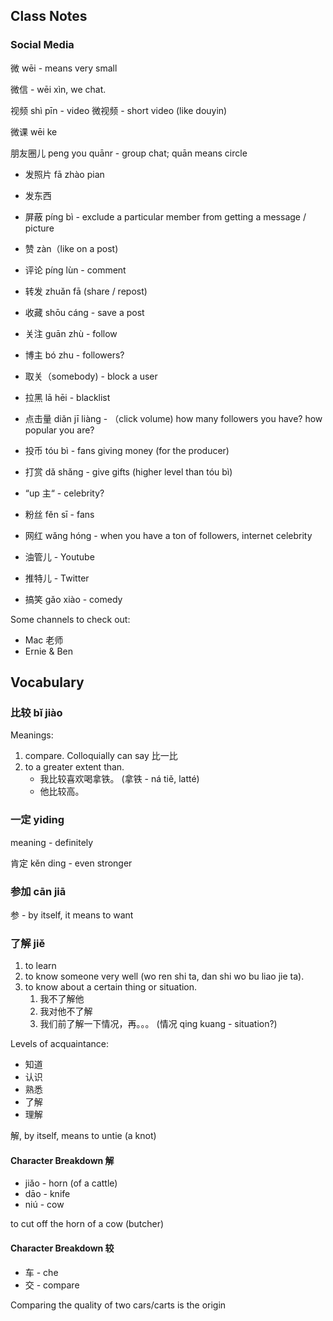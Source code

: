 
## Class Notes

### Social Media

微 wēi - means very small

微信 - wēi xìn, we chat.

视频 shì pīn - video
微视频 - short video (like douyin)

微课 wēi ke

朋友圈儿 peng you quānr - group chat; quān means circle

- 发照片 fā zhào pian
- 发东西
- 屏蔽 píng bì - exclude a particular member from getting a message / picture


- 赞 zàn（like on a post)
- 评论 píng lùn - comment 
- 转发 zhuǎn fā (share / repost)
- 收藏 shōu cáng - save a post
- 关注 guān zhù - follow
- 博主 bó zhu - followers?
- 取关（somebody) - block a user
- 拉黑 lā hēi - blacklist
- 点击量 diǎn jī liàng - （click volume) how many followers you have? how popular you are? 
- 投币 tóu bì - fans giving money (for the producer)
- 打赏 dǎ shǎng - give gifts (higher level than tóu bì)
- “up 主“ - celebrity?
- 粉丝 fěn sī - fans
- 网红 wǎng hóng - when you have a ton of followers, internet celebrity


- 油管儿 - Youtube
- 推特儿 - Twitter

- 搞笑 gǎo xiào - comedy

Some channels to check out:
- Mac 老师
- Ernie & Ben

## Vocabulary

### 比较 bǐ jiào

Meanings:
1. compare. Colloquially can say 比一比
1. to a greater extent than.  
    - 我比较喜欢喝拿铁。 (拿铁 - ná tiě, latté)
    - 他比较高。

### 一定 yiding

meaning - definitely 

肯定 kěn ding - even stronger

### 参加 cān jiā

参 - by itself, it means to want

### 了解 jiě
1. to learn
1. to know someone very well (wo ren shi ta, dan shi wo bu liao jie ta).
1. to know about a certain thing or situation.
    1. 我不了解他
    1. 我对他不了解
    1. 我们前了解一下情况，再。。。 (情况 qing kuang - situation?)

Levels of acquaintance:
- 知道
- 认识
- 熟悉
- 了解 
- 理解

解, by itself, means to untie (a knot)

#### Character Breakdown 解
- jiǎo - horn (of a cattle)
- dāo - knife
- niú - cow

to cut off the horn of a cow (butcher)

#### Character Breakdown 较
- 车 - che
- 交 - compare

Comparing the quality of two cars/carts is the origin
